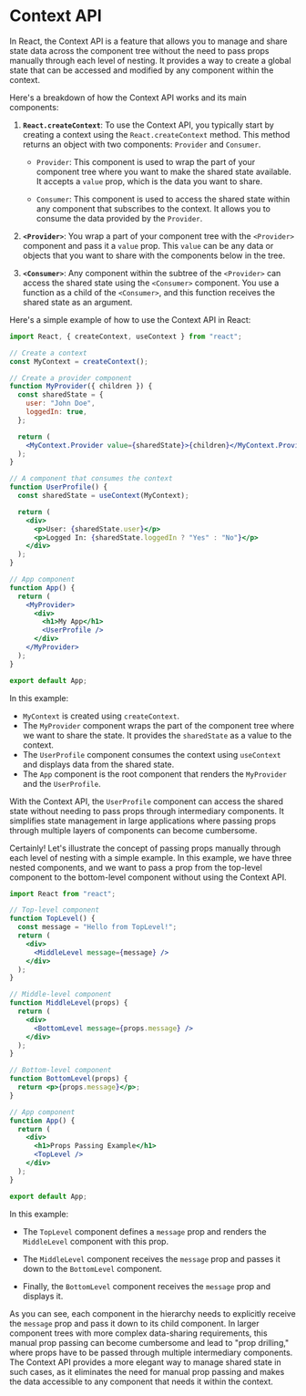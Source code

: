 # Context API

In React, the Context API is a feature that allows you to manage and share state data across the component tree without the need to pass props manually through each level of nesting. It provides a way to create a global state that can be accessed and modified by any component within the context.

Here's a breakdown of how the Context API works and its main components:

1. **`React.createContext`**: To use the Context API, you typically start by creating a context using the `React.createContext` method. This method returns an object with two components: `Provider` and `Consumer`.

   - `Provider`: This component is used to wrap the part of your component tree where you want to make the shared state available. It accepts a `value` prop, which is the data you want to share.

   - `Consumer`: This component is used to access the shared state within any component that subscribes to the context. It allows you to consume the data provided by the `Provider`.

2. **`<Provider>`**: You wrap a part of your component tree with the `<Provider>` component and pass it a `value` prop. This `value` can be any data or objects that you want to share with the components below in the tree.

3. **`<Consumer>`**: Any component within the subtree of the `<Provider>` can access the shared state using the `<Consumer>` component. You use a function as a child of the `<Consumer>`, and this function receives the shared state as an argument.

Here's a simple example of how to use the Context API in React:

```jsx
import React, { createContext, useContext } from "react";

// Create a context
const MyContext = createContext();

// Create a provider component
function MyProvider({ children }) {
  const sharedState = {
    user: "John Doe",
    loggedIn: true,
  };

  return (
    <MyContext.Provider value={sharedState}>{children}</MyContext.Provider>
  );
}

// A component that consumes the context
function UserProfile() {
  const sharedState = useContext(MyContext);

  return (
    <div>
      <p>User: {sharedState.user}</p>
      <p>Logged In: {sharedState.loggedIn ? "Yes" : "No"}</p>
    </div>
  );
}

// App component
function App() {
  return (
    <MyProvider>
      <div>
        <h1>My App</h1>
        <UserProfile />
      </div>
    </MyProvider>
  );
}

export default App;
```

In this example:

- `MyContext` is created using `createContext`.
- The `MyProvider` component wraps the part of the component tree where we want to share the state. It provides the `sharedState` as a value to the context.
- The `UserProfile` component consumes the context using `useContext` and displays data from the shared state.
- The `App` component is the root component that renders the `MyProvider` and the `UserProfile`.

With the Context API, the `UserProfile` component can access the shared state without needing to pass props through intermediary components. It simplifies state management in large applications where passing props through multiple layers of components can become cumbersome.

Certainly! Let's illustrate the concept of passing props manually through each level of nesting with a simple example. In this example, we have three nested components, and we want to pass a prop from the top-level component to the bottom-level component without using the Context API.

```jsx
import React from "react";

// Top-level component
function TopLevel() {
  const message = "Hello from TopLevel!";
  return (
    <div>
      <MiddleLevel message={message} />
    </div>
  );
}

// Middle-level component
function MiddleLevel(props) {
  return (
    <div>
      <BottomLevel message={props.message} />
    </div>
  );
}

// Bottom-level component
function BottomLevel(props) {
  return <p>{props.message}</p>;
}

// App component
function App() {
  return (
    <div>
      <h1>Props Passing Example</h1>
      <TopLevel />
    </div>
  );
}

export default App;
```

In this example:

- The `TopLevel` component defines a `message` prop and renders the `MiddleLevel` component with this prop.

- The `MiddleLevel` component receives the `message` prop and passes it down to the `BottomLevel` component.

- Finally, the `BottomLevel` component receives the `message` prop and displays it.

As you can see, each component in the hierarchy needs to explicitly receive the `message` prop and pass it down to its child component. In larger component trees with more complex data-sharing requirements, this manual prop passing can become cumbersome and lead to "prop drilling," where props have to be passed through multiple intermediary components. The Context API provides a more elegant way to manage shared state in such cases, as it eliminates the need for manual prop passing and makes the data accessible to any component that needs it within the context.
